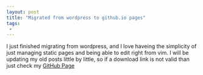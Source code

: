 ```yaml
---
layout: post
title: "Migrated from wordpress to github.io pages"
tags:
 -
---
```


I just finished migrating from wordpress, and I love haveing the simplicity of 
just managing static pages and being able to edit right from vim.
I will be updating my old posts little by little, so if a download link is not valid
than just check my [GitHub Page](https://github.com/linuxdynasty/Linuxdynasty)
